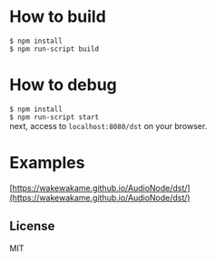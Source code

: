 # How to build  

`$ npm install`  
`$ npm run-script build`  

# How to debug  

`$ npm install`  
`$ npm run-script start`  
next, access to `localhost:8080/dst` on your browser.  

# Examples  
[https://wakewakame.github.io/AudioNode/dst/](https://wakewakame.github.io/AudioNode/dst/)  

## License
MIT
